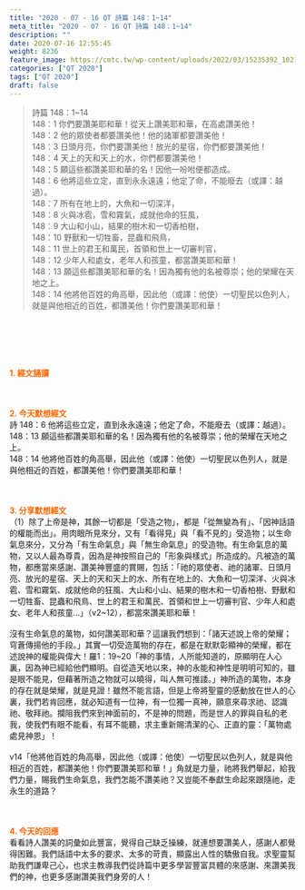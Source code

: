 ```yaml
---
title: "2020 - 07 - 16 QT 詩篇 148：1~14"
meta_title: "2020 - 07 - 16 QT 詩篇 148：1~14"
description: ""
date: 2020-07-16 12:55:45
weight: 8236
feature_image: https://cmtc.tw/wp-content/uploads/2022/03/15235392_10211799862337740_180693556567566654_o-1.webp
categories: ["QT 2020"]
tags: ["QT 2020"]
draft: false
---
```


<blockquote>詩篇 148：1~14<br />
148：1 你們要讚美耶和華！從天上讚美耶和華，在高處讚美他！<br />
148：2 他的眾使者都要讚美他！他的諸軍都要讚美他！<br />
148：3 日頭月亮，你們要讚美他！放光的星宿，你們都要讚美他！<br />
148：4 天上的天和天上的水，你們都要讚美他！<br />
148：5 願這些都讚美耶和華的名！因他一吩咐便都造成。<br />
148：6 他將這些立定，直到永永遠遠；他定了命，不能廢去（或譯：越過）。<br />
148：7 所有在地上的，大魚和一切深洋，<br />
148：8 火與冰雹，雪和霧氣，成就他命的狂風，<br />
148：9 大山和小山，結果的樹木和一切香柏樹，<br />
148：10 野獸和一切牲畜，昆蟲和飛鳥，<br />
148：11 世上的君王和萬民，首領和世上一切審判官，<br />
148：12 少年人和處女，老年人和孩童，都當讚美耶和華！<br />
148：13 願這些都讚美耶和華的名！因為獨有他的名被尊崇；他的榮耀在天地之上。<br />
148：14 他將他百姓的角高舉，因此他（或譯：他使）一切聖民以色列人，就是與他相近的百姓，都讚美他！你們要讚美耶和華！</blockquote><br />
&nbsp;<br />
<br />
&nbsp;<br />
<br />
<span style="color: #ff6600;"><strong>1. </strong><strong>經文誦讀</strong></span><br />
<br />
<span style="color: #ff6600;"><strong> </strong></span><br />
<br />
<span style="color: #ff6600;"><strong>2. 今天默想</strong><strong>經文<br />
</strong></span>詩 148：6 他將這些立定，直到永永遠遠；他定了命，不能廢去（或譯：越過）。<br />
148：13 願這些都讚美耶和華的名！因為獨有他的名被尊崇；他的榮耀在天地之上。<br />
148：14 他將他百姓的角高舉，因此他（或譯：他使）一切聖民以色列人，就是與他相近的百姓，都讚美他！你們要讚美耶和華！<br />
<br />
&nbsp;<br />
<br />
<span style="color: #ff6600;"><strong>3. 分享默想經文<br />
</strong></span>（1）除了上帝是神，其餘一切都是「受造之物」，都是「從無變為有」、「因神話語的權能而出」。用肉眼所見來分，又有「看得見」與「看不見的」受造物；以生命氣息來分，又分為「有生命氣息」與「無生命氣息」的受造物。有生命氣息的萬物，又以人最為尊貴，因為是神按照自己的「形象與樣式」所造成的。凡被造的萬物，都應當來感謝、讚美神豐盛的賞賜，包括：「祂的眾使者、祂的諸軍、日頭月亮、放光的星宿、天上的天和天上的水、所有在地上的、大魚和一切深洋、火與冰雹、雪和霧氣、成就他命的狂風、大山和小山、結果的樹木和一切香柏樹、野獸和一切牲畜、昆蟲和飛鳥、世上的君王和萬民、首領和世上一切審判官、少年人和處女、老年人和孩童…」（v2~12），都當來讚美耶和華！<br />
<br />
沒有生命氣息的萬物，如何讚美耶和華？這讓我們想到：「諸天述說上帝的榮耀；穹蒼傳揚他的手段。」其實一切受造萬物的存在，都是在默默彰顯神的榮耀，都在述說神的權能與偉大！羅1：19~20「神的事情，人所能知道的，原顯明在人心裏，因為神已經給他們顯明。自從造天地以來，神的永能和神性是明明可知的，雖是眼不能見，但藉著所造之物就可以曉得，叫人無可推諉。」神所造的萬物，本身的存在就是榮耀，就是見證！雖然不能言語，但是上帝將聖靈的感動放在世人的心裏，我們若肯回應，就必知道有一位神，有一位獨一真神，願意來尋求祂、認識祂、敬拜祂。攔阻我們來到神面前的，不是神的問題，而是世人的罪與自私的老我，使我們有眼不能看，有耳不能聽，求主重新賜清潔的心、正直的靈：「萬物處處見神恩」！<br />
<br />
v14「他將他百姓的角高舉，因此他（或譯：他使）一切聖民以色列人，就是與他相近的百姓，都讚美他！你們要讚美耶和華！」角就是力量，祂將我們舉起，給我們力量，賜我們生命氣息，我們怎能不讚美祂？又豈能不奉獻生命起來跟隨祂，走永生的道路？<br />
<br />
&nbsp;<br />
<br />
<span style="color: #ff6600;"><strong>4. 今天的回應<br />
</strong></span>看看詩人讚美的詞彙如此豐富，覺得自己缺乏操練，就連想要讚美人，感謝人都覺得困難。我們話語中太多的要求、太多的苛責，顯露出人性的驕傲自我。求聖靈幫助我們謙卑己心，也求主教導我們從詩篇中更多學習豐富具體的來感謝、來讚美我們的神，也更多感謝讚美我們身旁的人！<br />
<br />
&nbsp;
        